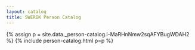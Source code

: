 ```yaml
---
layout: catalog
title: SWERIK Person Catalog
---
```

{% assign p = site.data._person-catalog.i-MaRHnNmw2sqAFYBugWDAH2 %}
{% include person-catalog.html p=p %}

